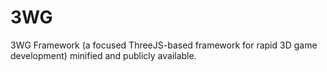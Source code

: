 # 3WG
3WG Framework (a focused ThreeJS-based framework for rapid 3D game development) minified and publicly available.
